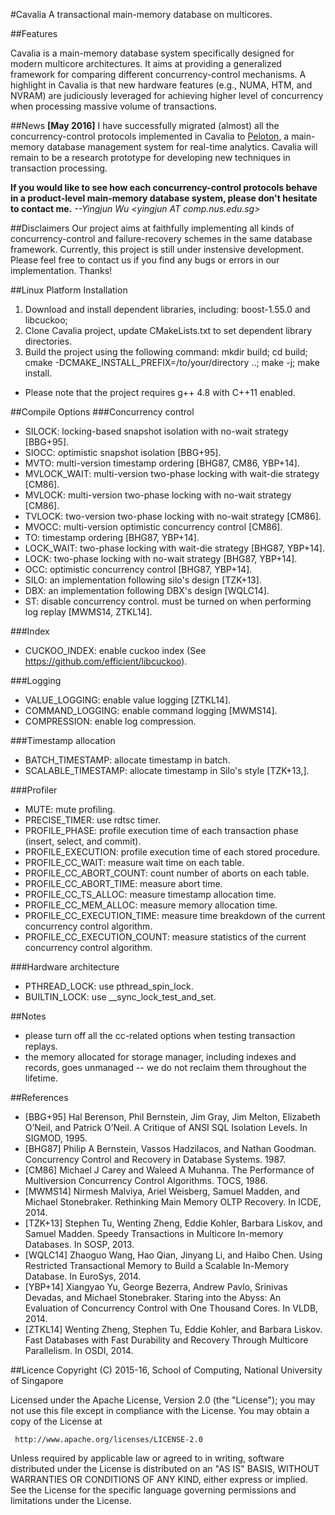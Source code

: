 #Cavalia
A transactional main-memory database on multicores.

##Features

Cavalia is a main-memory database system specifically designed for modern multicore architectures. It aims at providing a generalized framework for comparing different concurrency-control mechanisms. A highlight in Cavalia is that new hardware features (e.g., NUMA, HTM, and NVRAM) are judiciously leveraged for achieving higher level of concurrency when processing massive volume of transactions.

##News
__[May 2016]__ I have successfully migrated (almost) all the concurrency-control protocols implemented in Cavalia to [Peloton](https://github.com/cmu-db/peloton), a main-memory database management system for real-time analytics. Cavalia will remain to be a research prototype for developing new techniques in transaction processing. 

**If you would like to see how each concurrency-control protocols behave in a product-level main-memory database system, please don't hesitate to contact me.** _--Yingjun Wu \<yingjun AT comp.nus.edu.sg\>_


##Disclaimers
Our project aims at faithfully implementing all kinds of concurrency-control and failure-recovery schemes in the same database framework. Currently, this project is still under instensive development. Please feel free to contact us if you find any bugs or errors in our implementation. Thanks!

##Linux Platform Installation

1. Download and install dependent libraries, including: boost-1.55.0 and libcuckoo;
2. Clone Cavalia project, update CMakeLists.txt to set dependent library directories. 
3. Build the project using the following command: mkdir build; cd build; cmake -DCMAKE_INSTALL_PREFIX=/to/your/directory ..; make -j; make install.
* Please note that the project requires g++ 4.8 with C++11 enabled.


##Compile Options
###Concurrency control
* SILOCK: locking-based snapshot isolation with no-wait strategy [BBG+95].
* SIOCC: optimistic snapshot isolation [BBG+95].
* MVTO: multi-version timestamp ordering [BHG87, CM86, YBP+14].
* MVLOCK_WAIT: multi-version two-phase locking with wait-die strategy [CM86].
* MVLOCK: multi-version two-phase locking with no-wait strategy [CM86].
* TVLOCK: two-version two-phase locking with no-wait strategy [CM86].
* MVOCC: multi-version optimistic concurrency control [CM86].
* TO: timestamp ordering [BHG87, YBP+14].
* LOCK_WAIT: two-phase locking with wait-die strategy [BHG87, YBP+14].
* LOCK: two-phase locking with no-wait strategy [BHG87, YBP+14].
* OCC: optimistic concurrency control [BHG87, YBP+14].
* SILO: an implementation following silo's design [TZK+13].
* DBX: an implementation following DBX's design [WQLC14].
* ST: disable concurrency control. must be turned on when performing log replay [MWMS14, ZTKL14].

###Index
* CUCKOO_INDEX: enable cuckoo index (See https://github.com/efficient/libcuckoo).

###Logging
* VALUE_LOGGING: enable value logging [ZTKL14].
* COMMAND_LOGGING: enable command logging [MWMS14].
* COMPRESSION: enable log compression.

###Timestamp allocation
* BATCH_TIMESTAMP: allocate timestamp in batch.
* SCALABLE_TIMESTAMP: allocate timestamp in Silo's style [TZK+13,].

###Profiler
* MUTE: mute profiling.
* PRECISE_TIMER: use rdtsc timer.
* PROFILE_PHASE: profile execution time of each transaction phase (insert, select, and commit).
* PROFILE_EXECUTION: profile execution time of each stored procedure.
* PROFILE_CC_WAIT: measure wait time on each table.
* PROFILE_CC_ABORT_COUNT: count number of aborts on each table.
* PROFILE_CC_ABORT_TIME: measure abort time.
* PROFILE_CC_TS_ALLOC: measure timestamp allocation time.
* PROFILE_CC_MEM_ALLOC: measure memory allocation time.
* PROFILE_CC_EXECUTION_TIME: measure time breakdown of the current concurrency control algorithm.
* PROFILE_CC_EXECUTION_COUNT: measure statistics of the current concurrency control algorithm.

###Hardware architecture
* PTHREAD_LOCK: use pthread_spin_lock.
* BUILTIN_LOCK: use __sync_lock_test_and_set.

##Notes
* please turn off all the cc-related options when testing transaction replays.
* the memory allocated for storage manager, including indexes and records, goes unmanaged -- we do not reclaim them throughout the lifetime.

##References
* [BBG+95] Hal Berenson, Phil Bernstein, Jim Gray, Jim Melton, Elizabeth O’Neil, and Patrick O’Neil. A Critique of ANSI SQL Isolation Levels. In SIGMOD, 1995.
* [BHG87] Philip A Bernstein, Vassos Hadzilacos, and Nathan Goodman. Concurrency Control and Recovery in Database Systems. 1987.
* [CM86] Michael J Carey and Waleed A Muhanna. The Performance of Multiversion Concurrency Control
Algorithms. TOCS, 1986.
* [MWMS14] Nirmesh Malviya, Ariel Weisberg, Samuel Madden,
and Michael Stonebraker. Rethinking Main Memory
OLTP Recovery. In ICDE, 2014.
* [TZK+13] Stephen Tu, Wenting Zheng, Eddie Kohler, Barbara
Liskov, and Samuel Madden. Speedy Transactions in
Multicore In-memory Databases. In SOSP, 2013.
* [WQLC14] Zhaoguo Wang, Hao Qian, Jinyang Li, and Haibo
Chen. Using Restricted Transactional Memory to Build
a Scalable In-Memory Database. In EuroSys, 2014.
* [YBP+14] Xiangyao Yu, George Bezerra, Andrew Pavlo,
Srinivas Devadas, and Michael Stonebraker. Staring
into the Abyss: An Evaluation of Concurrency Control
with One Thousand Cores. In VLDB, 2014.
* [ZTKL14] Wenting Zheng, Stephen Tu, Eddie Kohler, and
Barbara Liskov. Fast Databases with Fast Durability
and Recovery Through Multicore Parallelism. In
OSDI, 2014.


##Licence
Copyright (C) 2015-16, School of Computing, National University of Singapore

Licensed under the Apache License, Version 2.0 (the "License");
you may not use this file except in compliance with the License.
You may obtain a copy of the License at

     http://www.apache.org/licenses/LICENSE-2.0

Unless required by applicable law or agreed to in writing, software
distributed under the License is distributed on an "AS IS" BASIS,
WITHOUT WARRANTIES OR CONDITIONS OF ANY KIND, either express or implied.
See the License for the specific language governing permissions and
limitations under the License.

